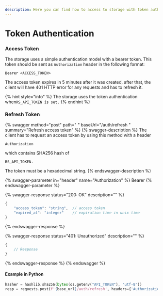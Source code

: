 ```yaml
---
description: Here you can find how to access to storage with token authentication
---
```


# Token Authentication

### Access Token

The storage uses a simple authentication model with a bearer token.  This token should be sent as `Authorization` header in the following format:

```
Bearer <ACCESS_TOKEN>
```

The access token expires in 5 minutes after it was created, after that, the client will have 401 HTTP error for any requests and has to refresh it.

{% hint style="info" %}
The storage uses the token authentication when`RS_API_TOKEN is set.`
{% endhint %}

### Refresh Token

{% swagger method="post" path=" " baseUrl="/auth/refresh " summary="Refresh access token" %}
{% swagger-description %}
The client has to request an access token by using this method with a header 

`Authorization`

which contains SHA256 hash of 

`RS_API_TOKEN.`

The token must be a hexadecimal string.
{% endswagger-description %}

{% swagger-parameter in="header" name="Authorization" %}
Bearer <SHA256 hash of RS_API_TOKEN>
{% endswagger-parameter %}

{% swagger-response status="200: OK" description="" %}
```javascript
{
    "access_token": "string",  // access token
    "expired_at": "integer"    // expiration time in unix time
}
```
{% endswagger-response %}

{% swagger-response status="401: Unauthorized" description="" %}
```javascript
{
    // Response
}
```
{% endswagger-response %}
{% endswagger %}

#### Example in Python

```python
hasher = hashlib.sha256(bytes(os.getenv("API_TOKEN"), 'utf-8'))
resp = requests.post(f'{base_url}/auth/refresh', headers={'Authorization': f'Bearer {hasher.hexdigest()}'})
```
